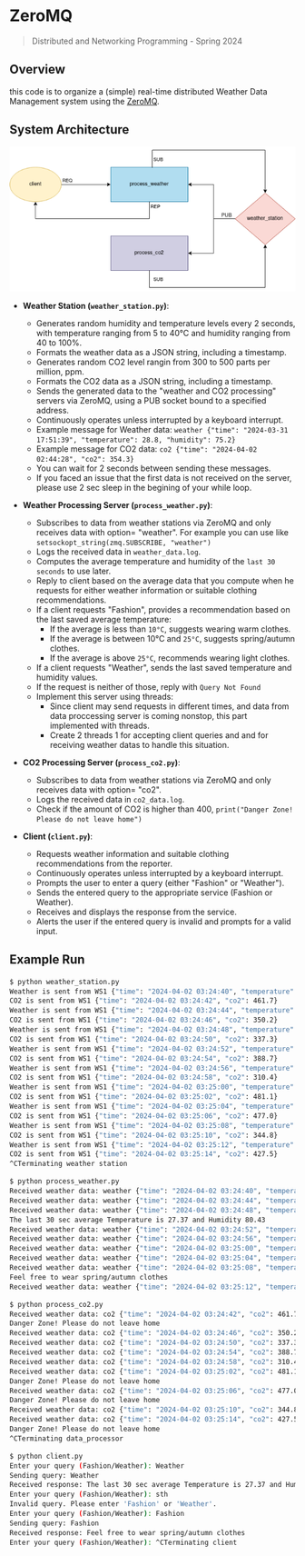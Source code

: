 # ZeroMQ

> Distributed and Networking Programming - Spring 2024

## Overview

this code is to organize a (simple) real-time distributed Weather Data Management system using the [ZeroMQ](https://zguide.zeromq.org/docs/chapter1/).

## System Architecture

![architecture diagram](./images/diagram.png)

- **Weather Station (`weather_station.py`)**:
  - Generates random humidity and temperature levels every 2 seconds, with temperature ranging from 5 to 40°C and humidity ranging from 40 to 100%.
  - Formats the weather data as a JSON string, including a timestamp.
  - Generates random CO2 level rangin from 300 to 500 parts per million, ppm.
  - Formats the CO2 data as a JSON string, including a timestamp.
  - Sends the generated data to the "weather and CO2 processing" servers via ZeroMQ, using a PUB socket bound to a specified address.
  - Continuously operates unless interrupted by a keyboard interrupt.
  - Example message for Weather data: `weather {"time": "2024-03-31 17:51:39", "temperature": 28.8, "humidity": 75.2}`
  - Example message for CO2 data: `co2 {"time": "2024-04-02 02:44:28", "co2": 354.3}`
  - You can wait for 2 seconds between sending these messages.
  - If you faced an issue that the first data is not received on the server, please use 2 sec sleep in the begining of your while loop.

- **Weather Processing Server (`process_weather.py`)**:
  - Subscribes to data from weather stations via ZeroMQ and only receives data with option= "weather". For example you can use like `setsockopt_string(zmq.SUBSCRIBE, "weather")`
  - Logs the received data in `weather_data.log`.
  - Computes the average temperature and humidity of the `last 30 seconds` to use later.
  - Reply to client based on the average data that you compute when he requests for either weather information or suitable clothing recommendations.
  - If a client requests "Fashion", provides a recommendation based on the last saved average temperature:
    - If the average is less than `10°C`, suggests wearing warm clothes.
    - If the average is between 10°C and `25°C`, suggests spring/autumn clothes.
    - If the average is above `25°C`, recommends wearing light clothes.
  - If a client requests "Weather", sends the last saved temperature and humidity values.
  - If the request is neither of those, reply with `Query Not Found`
  - Implement this server using threads:
    - Since client may send requests in different times, and data from data proccessing server is coming nonstop, this part implemented with threads.
    - Create 2 threads 1 for accepting client queries and and for receiving weather datas to handle this situation.

- **CO2 Processing Server (`process_co2.py`)**:
  - Subscribes to data from weather stations via ZeroMQ and only receives data with option= "co2".
  - Logs the received data in `co2_data.log`.
  - Check if the amount of CO2 is higher than 400, `print("Danger Zone! Please do not leave home")`

- **Client (`client.py`)**:
  - Requests weather information and suitable clothing recommendations from the reporter.
  - Continuously operates unless interrupted by a keyboard interrupt.
  - Prompts the user to enter a query (either "Fashion" or "Weather").
  - Sends the entered query to the appropriate service (Fashion or Weather).
  - Receives and displays the response from the service.
  - Alerts the user if the entered query is invalid and prompts for a valid input.


## Example Run

```bash
$ python weather_station.py 
Weather is sent from WS1 {"time": "2024-04-02 03:24:40", "temperature": 23.3, "humidity": 74.2}
CO2 is sent from WS1 {"time": "2024-04-02 03:24:42", "co2": 461.7}
Weather is sent from WS1 {"time": "2024-04-02 03:24:44", "temperature": 35.0, "humidity": 90.1}
CO2 is sent from WS1 {"time": "2024-04-02 03:24:46", "co2": 350.2}
Weather is sent from WS1 {"time": "2024-04-02 03:24:48", "temperature": 23.8, "humidity": 77.0}
CO2 is sent from WS1 {"time": "2024-04-02 03:24:50", "co2": 337.3}
Weather is sent from WS1 {"time": "2024-04-02 03:24:52", "temperature": 11.6, "humidity": 76.6}
CO2 is sent from WS1 {"time": "2024-04-02 03:24:54", "co2": 388.7}
Weather is sent from WS1 {"time": "2024-04-02 03:24:56", "temperature": 10.5, "humidity": 73.7}
CO2 is sent from WS1 {"time": "2024-04-02 03:24:58", "co2": 310.4}
Weather is sent from WS1 {"time": "2024-04-02 03:25:00", "temperature": 9.3, "humidity": 59.1}
CO2 is sent from WS1 {"time": "2024-04-02 03:25:02", "co2": 481.1}
Weather is sent from WS1 {"time": "2024-04-02 03:25:04", "temperature": 34.7, "humidity": 47.9}
CO2 is sent from WS1 {"time": "2024-04-02 03:25:06", "co2": 477.0}
Weather is sent from WS1 {"time": "2024-04-02 03:25:08", "temperature": 7.4, "humidity": 44.6}
CO2 is sent from WS1 {"time": "2024-04-02 03:25:10", "co2": 344.8}
Weather is sent from WS1 {"time": "2024-04-02 03:25:12", "temperature": 13.5, "humidity": 46.5}
CO2 is sent from WS1 {"time": "2024-04-02 03:25:14", "co2": 427.5}
^CTerminating weather station
```

```bash
$ python process_weather.py 
Received weather data: weather {"time": "2024-04-02 03:24:40", "temperature": 23.3, "humidity": 74.2}
Received weather data: weather {"time": "2024-04-02 03:24:44", "temperature": 35.0, "humidity": 90.1}
Received weather data: weather {"time": "2024-04-02 03:24:48", "temperature": 23.8, "humidity": 77.0}
The last 30 sec average Temperature is 27.37 and Humidity 80.43
Received weather data: weather {"time": "2024-04-02 03:24:52", "temperature": 11.6, "humidity": 76.6}
Received weather data: weather {"time": "2024-04-02 03:24:56", "temperature": 10.5, "humidity": 73.7}
Received weather data: weather {"time": "2024-04-02 03:25:00", "temperature": 9.3, "humidity": 59.1}
Received weather data: weather {"time": "2024-04-02 03:25:04", "temperature": 34.7, "humidity": 47.9}
Received weather data: weather {"time": "2024-04-02 03:25:08", "temperature": 7.4, "humidity": 44.6}
Feel free to wear spring/autumn clothes
Received weather data: weather {"time": "2024-04-02 03:25:12", "temperature": 13.5, "humidity": 46.5}
```

```bash
$ python process_co2.py 
Received weather data: co2 {"time": "2024-04-02 03:24:42", "co2": 461.7}
Danger Zone! Please do not leave home
Received weather data: co2 {"time": "2024-04-02 03:24:46", "co2": 350.2}
Received weather data: co2 {"time": "2024-04-02 03:24:50", "co2": 337.3}
Received weather data: co2 {"time": "2024-04-02 03:24:54", "co2": 388.7}
Received weather data: co2 {"time": "2024-04-02 03:24:58", "co2": 310.4}
Received weather data: co2 {"time": "2024-04-02 03:25:02", "co2": 481.1}
Danger Zone! Please do not leave home
Received weather data: co2 {"time": "2024-04-02 03:25:06", "co2": 477.0}
Danger Zone! Please do not leave home
Received weather data: co2 {"time": "2024-04-02 03:25:10", "co2": 344.8}
Received weather data: co2 {"time": "2024-04-02 03:25:14", "co2": 427.5}
Danger Zone! Please do not leave home
^CTerminating data_processor
```

```bash
$ python client.py 
Enter your query (Fashion/Weather): Weather
Sending query: Weather
Received response: The last 30 sec average Temperature is 27.37 and Humidity 80.43
Enter your query (Fashion/Weather): sth   
Invalid query. Please enter 'Fashion' or 'Weather'.
Enter your query (Fashion/Weather): Fashion
Sending query: Fashion
Received response: Feel free to wear spring/autumn clothes
Enter your query (Fashion/Weather): ^CTerminating client
```
